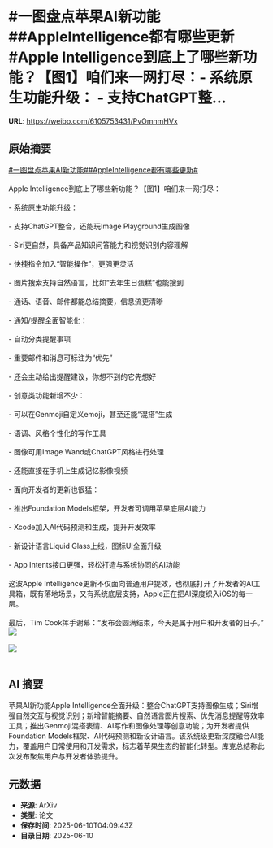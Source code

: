 # #一图盘点苹果AI新功能##AppleIntelligence都有哪些更新#Apple Intelligence到底上了哪些新功能？【图1】咱们来一网打尽：- 系统原生功能升级： - 支持ChatGPT整...

**URL**: https://weibo.com/6105753431/PvOmnmHVx

## 原始摘要

<a href="https://m.weibo.cn/search?containerid=231522type%3D1%26t%3D10%26q%3D%23%E4%B8%80%E5%9B%BE%E7%9B%98%E7%82%B9%E8%8B%B9%E6%9E%9CAI%E6%96%B0%E5%8A%9F%E8%83%BD%23&amp;extparam=%23%E4%B8%80%E5%9B%BE%E7%9B%98%E7%82%B9%E8%8B%B9%E6%9E%9CAI%E6%96%B0%E5%8A%9F%E8%83%BD%23" data-hide=""><span class="surl-text">#一图盘点苹果AI新功能#</span></a><a href="https://m.weibo.cn/search?containerid=231522type%3D1%26t%3D10%26q%3D%23AppleIntelligence%E9%83%BD%E6%9C%89%E5%93%AA%E4%BA%9B%E6%9B%B4%E6%96%B0%23&amp;extparam=%23AppleIntelligence%E9%83%BD%E6%9C%89%E5%93%AA%E4%BA%9B%E6%9B%B4%E6%96%B0%23" data-hide=""><span class="surl-text">#AppleIntelligence都有哪些更新#</span></a><br><br>Apple Intelligence到底上了哪些新功能？【图1】咱们来一网打尽：<br><br>- 系统原生功能升级：<br>    <br>    - 支持ChatGPT整合，还能玩Image Playground生成图像<br>        <br>    - Siri更自然，具备产品知识问答能力和视觉识别内容理解<br>        <br>    - 快捷指令加入“智能操作”，更强更灵活<br>        <br>    - 图片搜索支持自然语言，比如“去年生日蛋糕”也能搜到<br>        <br>    - 通话、语音、邮件都能总结摘要，信息流更清晰<br>        <br>- 通知/提醒全面智能化：<br>    <br>    - 自动分类提醒事项<br>        <br>    - 重要邮件和消息可标注为“优先”<br>        <br>    - 还会主动给出提醒建议，你想不到的它先想好<br>        <br>- 创意类功能新增不少：<br>    <br>    - 可以在Genmoji自定义emoji，甚至还能“混搭”生成<br>        <br>    - 语调、风格个性化的写作工具<br>        <br>    - 图像可用Image Wand或ChatGPT风格进行处理<br>        <br>    - 还能直接在手机上生成记忆影像视频<br>        <br>- 面向开发者的更新也很猛：<br>    <br>    - 推出Foundation Models框架，开发者可调用苹果底层AI能力<br>        <br>    - Xcode加入AI代码预测和生成，提升开发效率<br>        <br>    - 新设计语言Liquid Glass上线，图标UI全面升级<br>        <br>    - App Intents接口更强，轻松打造与系统协同的AI功能<br>        <br>这波Apple Intelligence更新不仅面向普通用户提效，也彻底打开了开发者的AI工具箱，既有落地场景，又有系统底层支持，Apple正在把AI深度织入iOS的每一层。<br><br>最后，Tim Cook挥手谢幕：“发布会圆满结束，今天是属于用户和开发者的日子。”<img style="" src="https://tvax1.sinaimg.cn/large/006Fd7o3ly1i29nfgwacaj30p00e2wk1.jpg" referrerpolicy="no-referrer"><br><br><img style="" src="https://tvax1.sinaimg.cn/large/006Fd7o3ly1i29ng4v8cbj30p00e2gvs.jpg" referrerpolicy="no-referrer"><br><br>

## AI 摘要

苹果AI新功能Apple Intelligence全面升级：整合ChatGPT支持图像生成；Siri增强自然交互与视觉识别；新增智能摘要、自然语言图片搜索、优先消息提醒等效率工具；推出Genmoji混搭表情、AI写作和图像处理等创意功能；为开发者提供Foundation Models框架、AI代码预测和新设计语言。该系统级更新深度融合AI能力，覆盖用户日常使用和开发需求，标志着苹果生态的智能化转型。库克总结称此次发布聚焦用户与开发者体验提升。

## 元数据

- **来源**: ArXiv
- **类型**: 论文
- **保存时间**: 2025-06-10T04:09:43Z
- **目录日期**: 2025-06-10
